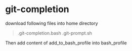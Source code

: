 # git-completion

download following files into home directory 
> .git-completion.bash
> .git-prompt.sh

Then add content of add_to_bash_profile into bash_profile
